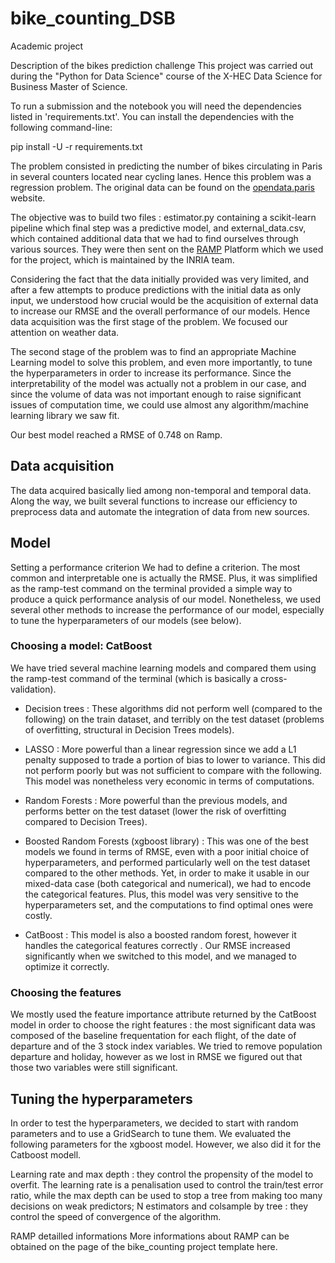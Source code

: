# bike_counting_DSB
Academic project

Description of the bikes prediction challenge
This project was carried out during the "Python for Data Science" course of the X-HEC Data Science for Business Master of Science. 

To run a submission and the notebook you will need the dependencies listed
in 'requirements.txt'. You can install the dependencies with the
following command-line:

pip install -U -r requirements.txt

The problem consisted in predicting the number of bikes circulating in Paris in several counters located near cycling lanes. Hence this problem was a regression problem. The original data can be found on the [opendata.paris](https://opendata.paris.fr/explore/dataset/comptage-velo-donnees-compteurs/information/?disjunctive.id_compteur&disjunctive.nom_compteur&disjunctive.id&disjunctive.name) website.

The objective was to build two files : estimator.py containing a scikit-learn pipeline which final step was a predictive model, and external_data.csv, which contained additional data that we had to find ourselves through various sources. They were then sent on the [RAMP](https://ramp.studio/) Platform which we used for the project, which is maintained by the INRIA team.

Considering the fact that the data initially provided was very limited, and after a few attempts to produce predictions with the initial data as only input, we understood how crucial would be the acquisition of external data to increase our RMSE and the overall performance of our models. Hence data acquisition was the first stage of the problem. We focused our attention on weather data.

The second stage of the problem was to find an appropriate Machine Learning model to solve this problem, and even more importantly, to tune the hyperparameters in order to increase its performance. Since the interpretability of the model was actually not a problem in our case, and since the volume of data was not important enough to raise significant issues of computation time, we could use almost any algorithm/machine learning library we saw fit.

Our best model  reached a RMSE of 0.748 on Ramp.

## Data acquisition
The data acquired basically lied among non-temporal and temporal data. Along the way, we built several functions to increase our efficiency to preprocess data and automate the integration of data from new sources.

## Model
Setting a performance criterion
We had to define a criterion. The most common and interpretable one is actually the RMSE. Plus, it was simplified as the ramp-test command on the terminal provided a simple way to produce a quick performance analysis of our model. Nonetheless, we used several other methods to increase the performance of our model, especially to tune the hyperparameters of our models (see below).

### Choosing a model: CatBoost
We have tried several machine learning models and compared them using the ramp-test command of the terminal (which is basically a cross-validation).

- Decision trees : These algorithms did not perform well (compared to the following) on the train dataset, and terribly on the test dataset (problems of overfitting, structural in Decision Trees models).
- LASSO : More powerful than a linear regression since we add a L1 penalty supposed to trade a portion of bias to lower to variance. This did not perform poorly but was not sufficient to compare with the following. This model was nonetheless very economic in terms of computations.
- Random Forests : More powerful than the previous models, and performs better on the test dataset (lower the risk of overfitting compared to Decision Trees).
- Boosted Random Forests (xgboost library) : This was one of the best models we found in terms of RMSE, even with a poor initial choice of hyperparameters, and performed particularly well on the test dataset compared to the other methods. Yet, in order to make it usable in our mixed-data case (both categorical and numerical), we had to encode the categorical features. Plus, this model was very sensitive to the hyperparameters set, and the computations to find optimal ones were costly.

- CatBoost : This model is also a boosted random forest, however it handles the categorical features correctly . Our RMSE increased significantly when we switched to this model, and we managed to optimize it correctly.

### Choosing the features
We mostly used the feature importance attribute returned by the CatBoost model in order to choose the right features : the most significant data was composed of the baseline frequentation for each flight, of the date of departure and of the 3 stock index variables. We tried to remove population departure and holiday, however as we lost in RMSE we figured out that those two variables were still significant.


## Tuning the hyperparameters
In order to test the hyperparameters, we decided to start with random parameters and to use a GridSearch to tune them. We evaluated the following parameters for the xgboost model. However, we also did it  for the Catboost modell. 

Learning rate and max depth : they control the propensity of the model to overfit. The learning rate is a penalisation used to control the train/test error ratio, while the max depth can be used to stop a tree from making too many decisions on weak predictors;
N estimators and colsample by tree : they control the speed of convergence of the algorithm.


RAMP detailled informations
More informations about RAMP can be obtained on the page of the bike_counting project template here.


